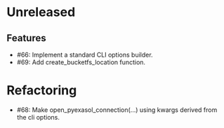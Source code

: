 # Unreleased

## Features

* #66: Implement a standard CLI options builder.
* #69: Add create_bucketfs_location function.

# Refactoring

* #68: Make open_pyexasol_connection(...) using kwargs derived from the cli options.
